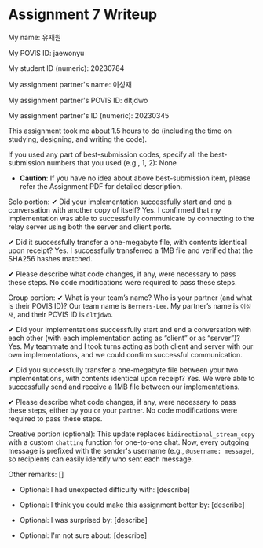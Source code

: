 Assignment 7 Writeup
=============

My name: 유재원

My POVIS ID: jaewonyu

My student ID (numeric): 20230784

My assignment partner's name: 이성재

My assignment partner's POVIS ID: dltjdwo

My assignment partner's ID (numeric): 20230345

This assignment took me about 1.5 hours to do (including the time on studying, designing, and writing the code).

If you used any part of best-submission codes, specify all the best-submission numbers that you used (e.g., 1, 2): None

- **Caution**: If you have no idea about above best-submission item, please refer the Assignment PDF for detailed description.

Solo portion:
✔ Did your implementation successfully start and end a conversation with another copy of itself?
Yes. I confirmed that my implementation was able to successfully communicate by connecting to the relay server using both the server and client ports.

✔ Did it successfully transfer a one-megabyte file, with contents identical upon receipt?
Yes. I successfully transferred a 1MB file and verified that the SHA256 hashes matched.

✔ Please describe what code changes, if any, were necessary to pass these steps.
No code modifications were required to pass these steps.

Group portion:
✔ What is your team’s name? Who is your partner (and what is their POVIS ID)?
Our team name is `Berners-Lee`. My partner’s name is `이성재`, and their POVIS ID is `dltjdwo`.

✔ Did your implementations successfully start and end a conversation with each other (with each implementation acting as “client” or as “server”)?
Yes. My teammate and I took turns acting as both client and server with our own implementations, and we could confirm successful communication.

✔ Did you successfully transfer a one-megabyte file between your two implementations, with contents identical upon receipt?
Yes. We were able to successfully send and receive a 1MB file between our implementations.

✔ Please describe what code changes, if any, were necessary to pass these steps, either by you or your partner.
No code modifications were required to pass these steps.

Creative portion (optional):
This update replaces `bidirectional_stream_copy` with a custom `chatting` function for one-to-one chat. Now, every outgoing message is prefixed with the sender's username (e.g., `@username: message`), so recipients can easily identify who sent each message.

Other remarks:
[]

- Optional: I had unexpected difficulty with: [describe]

- Optional: I think you could make this assignment better by: [describe]

- Optional: I was surprised by: [describe]

- Optional: I'm not sure about: [describe]
